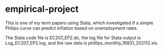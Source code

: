 # empirical-project
This is one of my term papers using Stata, which investigated if a simple Philips curve can predict inflation based on unemployment rates.

The Stata code file is EC207_EP2.do, the log file for Stata output is Log_EC207_EP2.log, and the raw data is phillips_monthly_19931_202112.xls.
